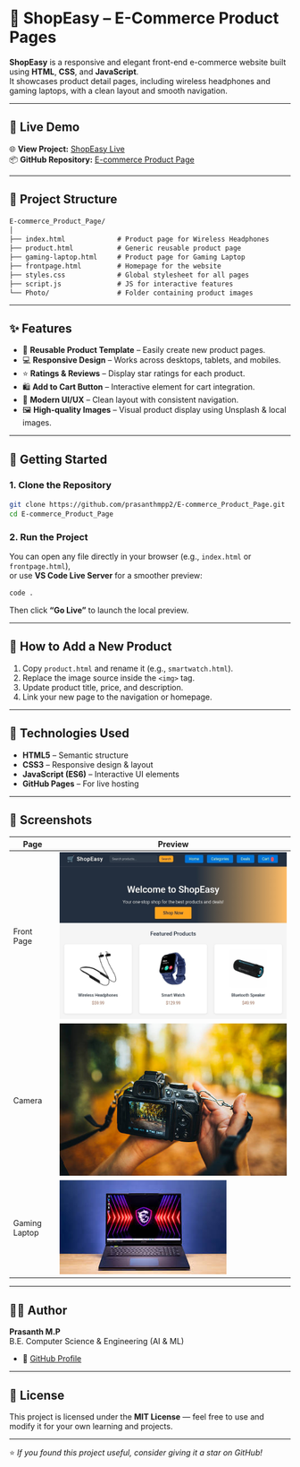 # 🛒 ShopEasy – E-Commerce Product Pages

**ShopEasy** is a responsive and elegant front-end e-commerce website built using **HTML**, **CSS**, and **JavaScript**.  
It showcases product detail pages, including wireless headphones and gaming laptops, with a clean layout and smooth navigation.

---

## 🔗 Live Demo

🌐 **View Project:** [ShopEasy Live](https://prasanthmpp2.github.io/E-commerce_Product_Page/frontpage.html)  
📦 **GitHub Repository:** [E-commerce Product Page](https://github.com/prasanthmpp2/E-commerce_Product_Page)

---

## 📁 Project Structure

```
E-commerce_Product_Page/
│
├── index.html             # Product page for Wireless Headphones
├── product.html           # Generic reusable product page
├── gaming-laptop.html     # Product page for Gaming Laptop
├── frontpage.html         # Homepage for the website
├── styles.css             # Global stylesheet for all pages
├── script.js              # JS for interactive features
└── Photo/                 # Folder containing product images
```

---

## ✨ Features

- 🧩 **Reusable Product Template** – Easily create new product pages.
- 💻 **Responsive Design** – Works across desktops, tablets, and mobiles.
- ⭐ **Ratings & Reviews** – Display star ratings for each product.
- 🛍️ **Add to Cart Button** – Interactive element for cart integration.
- 🎨 **Modern UI/UX** – Clean layout with consistent navigation.
- 🖼️ **High-quality Images** – Visual product display using Unsplash & local images.

---

## 🚀 Getting Started

### 1. Clone the Repository
```bash
git clone https://github.com/prasanthmpp2/E-commerce_Product_Page.git
cd E-commerce_Product_Page
```

### 2. Run the Project
You can open any file directly in your browser (e.g., `index.html` or `frontpage.html`),  
or use **VS Code Live Server** for a smoother preview:
```bash
code .
```
Then click **“Go Live”** to launch the local preview.

---

## 🧩 How to Add a New Product

1. Copy `product.html` and rename it (e.g., `smartwatch.html`).  
2. Replace the image source inside the `<img>` tag.  
3. Update product title, price, and description.  
4. Link your new page to the navigation or homepage.

---

## 🧠 Technologies Used

- **HTML5** – Semantic structure  
- **CSS3** – Responsive design & layout  
- **JavaScript (ES6)** – Interactive UI elements  
- **GitHub Pages** – For live hosting  

---

## 📸 Screenshots

| Page | Preview |
|------|----------|
| Front Page | ![Front Page](photo/frontpage.jpg) |
| Camera | ![Camera](photo/DSLR%20Camera.png) |
| Gaming Laptop | ![Laptop](photo/Gaming%20Laptop.jpeg) |

---

## 👨‍💻 Author

**Prasanth M.P**  
B.E. Computer Science & Engineering (AI & ML)  

- 🔗 [GitHub Profile](https://github.com/prasanthmpp2)

---

## 📄 License

This project is licensed under the **MIT License** — feel free to use and modify it for your own learning and projects.

---

⭐ *If you found this project useful, consider giving it a star on GitHub!*
